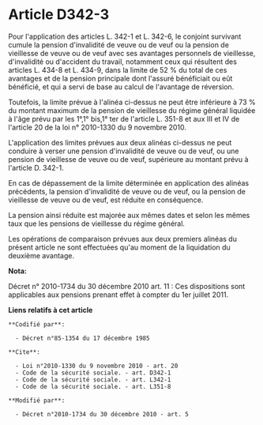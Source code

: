 # Article D342-3

Pour l'application des articles L. 342-1 et L. 342-6, le conjoint survivant cumule la pension d'invalidité de veuve ou de
veuf ou la pension de vieillesse de veuve ou de veuf avec ses avantages personnels de vieillesse, d'invalidité ou d'accident
du travail, notamment ceux qui résultent des articles L. 434-8 et L. 434-9, dans la limite de 52 % du total de ces avantages
et de la pension principale dont l'assuré bénéficiait ou eût bénéficié, et qui a servi de base au calcul de l'avantage de
réversion. 

Toutefois, la limite prévue à l'alinéa ci-dessus ne peut être inférieure à 73 % du montant maximum de la pension de
vieillesse du régime général liquidée à l'âge prévu par les 1°,1° bis,1° ter de l'article L. 351-8 et aux III et IV de
l'article 20 de la loi n° 2010-1330 du 9 novembre 2010.

L'application des limites prévues aux deux alinéas ci-dessus ne peut conduire à verser une pension d'invalidité de veuve ou
de veuf, ou une pension de vieillesse de veuve ou de veuf, supérieure au montant prévu à l'article D. 342-1. 

En cas de dépassement de la limite déterminée en application des alinéas précédents, la pension d'invalidité de veuve ou de
veuf, ou la pension de vieillesse de veuve ou de veuf, est réduite en conséquence. 

La pension ainsi réduite est majorée aux mêmes dates et selon les mêmes taux que les pensions de vieillesse du régime
général. 

Les opérations de comparaison prévues aux deux premiers alinéas du présent article ne sont effectuées qu'au moment de la
liquidation du deuxième avantage.

**Nota:**

Décret n° 2010-1734 du 30 décembre 2010 art. 11 : Ces dispositions sont applicables aux pensions prenant effet à compter du
1er juillet 2011.

**Liens relatifs à cet article**

	**Codifié par**:

	  - Décret n°85-1354 du 17 décembre 1985

	**Cite**:

	  - Loi n°2010-1330 du 9 novembre 2010 - art. 20
	  - Code de la sécurité sociale. - art. D342-1
	  - Code de la sécurité sociale. - art. L342-1
	  - Code de la sécurité sociale. - art. L351-8

	**Modifié par**:

	  - Décret n°2010-1734 du 30 décembre 2010 - art. 5
